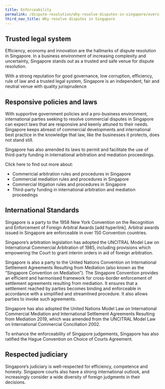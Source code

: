 ```yaml
---
title: Enforceability
permalink: /dispute-resolution/why-resolve-disputes-in-singapore/overview
third_nav_title: Why resolve disputes in Singapore
---
```


## Trusted legal system

Efficiency, economy and innovation are the hallmarks of dispute resolution in Singapore. In a business environment of increasing complexity and uncertainty, Singapore stands out as a trusted and safe venue for dispute resolution.

With a strong reputation for good governance, low corruption, efficiency, rule of law and a trusted legal system, Singapore is an independent, fair and neutral venue with quality jurisprudence

## Responsive policies and laws

With supportive government policies and a pro-business environment, international parties seeking to resolve commercial disputes in Singapore can expect laws that are responsive and keenly attuned to their needs. Singapore keeps abreast of commercial developments and international best practice in the knowledge that law, like the businesses it protects, does not stand still.

Singapore has also amended its laws to permit and facilitate the use of third-party funding  in international arbitration and mediation proceedings.

Click here to find out more about:

- Commericial arbitration rules and procedures in Singapore
- Commercial mediation rules and procedures in Singapore
- Commercial litigation rules and procedures in Singapore
- Third-party funding  in international arbitration and mediation proceedings

## International Standards

Singapore is a party to the 1958 New York Convention on the Recognition and Enforcement of Foreign Arbitral Awards [add hyperlink]. Arbitral awards issued in Singapore are enforceable in over 150 Convention countries.

Singapore’s arbitration legislation has adopted the UNCITRAL Model Law on International Commercial Arbitration of 1985, including provisions which empowering the Court to grant interim orders in aid of foreign arbitration.

Singapore is also a party to the United Nations Convention on International Settlement Agreements Resulting from Mediation (also known as the “Singapore Convention on Mediation”). The Singapore Convention provides an efficient and harmonised framework for cross-border enforcement of settlement agreements resulting from mediation. It ensures that a settlement reached by parties becomes binding and enforceable in accordance with a simplified and streamlined procedure. It also allows parties to invoke such agreements.

Singapore has also adopted the United Nations Model Law on International Commercial Mediation and International Settlement Agreements Resulting from Mediation 2019, which was amended from the UNCITRAL Model Law on International Commercial Conciliation 2002.

To enhance the enforceability of Singapore judgements, Singapore has also ratified the Hague Convention on Choice of Courts Agreement.

## Respected judiciary

Singapore’s judiciary is well-respected for efficiency, competence and honesty. Singapore courts also have a strong international outlook, and increasingly consider a wide diversity of foreign judgments in their decisions.
